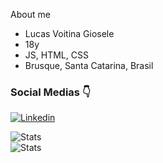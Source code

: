 About me

  - Lucas Voitina Giosele
  - 18y
  - JS, HTML, CSS
  - Brusque, Santa Catarina, Brasil

### Social Medias 👇
[![Linkedin](https://img.shields.io/badge/LinkedIn-0077B5?style=for-the-badge&logo=linkedin&logoColor=white)](https://www.linkedin.com/in/lucas-voitina-giosele-1ab604236/)

![Stats](https://github-readme-stats.vercel.app/api?username=lucasvoitina&theme=vision-friendly-dark)
<br>
![Stats](https://github-readme-stats.vercel.app/api/top-langs/?username=lucasvoitina&theme=vision-friendly-dark)
<br>

